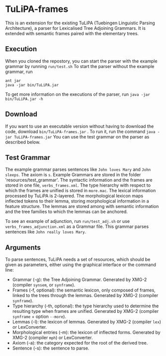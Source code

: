 # TuLiPA-frames

This is an extension for the existing TuLiPA (Tuebingen Linguistic Parsing Architecture), a parser for Lexicalised Tree Adjoining Grammars. 
It is extended with semantic frames paired with the elementary trees. 

## Execution
When you cloned the repostory, you can start the parser with the example grammar by running `run/test.sh`
To start the parser without the example grammar, run 
```
ant jar
java -jar bin/TuLiPA.jar
```

To get more information on the executions of the parser, run `java -jar bin/TuLiPA.jar -h`

## Download
If you want to use an executable version without having to download the code, download `bin/TuLiPA-frames.jar` . 
To run it, run the command `java -jar TuLiPA-frames.jar` 
You can use the test grammar on the parser as described below.

## Test Grammar
The example grammar parses sentences like `John loves Mary` and `John sleeps`. 
The axiom is `s`.
Example Grammars are stored in the folder 'resources/test_grammar'.
The syntactic information and the frames are stored in one file, `verbs_frames.xml`. 
The type hierarchy with respect to which the frames are unified is stored in `more.mac`.
The lexical information processed by TuLiPA is 2-layered. 
The morphological lexicon maps inflected tokens to their lemma, storing morphological information in a feature structure. 
The lemmas are stored among with semantic information and the tree families to which the lemmas can be anchored.

To see an example of adjunction, run `run/test_adj.sh` or use `verbs_frames_adjunction.xml` as a Grammar file. 
This grammar parses sentences like `John really loves Mary`.

## Arguments
To parse sentences, TuLiPA needs a set of resources, which should be given as parameters, either using the graphical interface or the command line:

* Grammar (-g): the Tree Adjoining Grammar. Generated by XMG-2 (compiler `synsem`, or `synframe`).
* Frames (-f, optional): the semantic lexicon, only composed of frames, linked to the trees through the lemmas. Generated by XMG-2 (compiler `synframe`).
* Type hierarchy (-th, optional): the type hierarchy used to determine the resulting type when frames are unified. Generated by XMG-2 (compiler `synframe` + option `--more`).
* Lemmas (-l): the lexicon of lemmas. Generated by XMG-2 (compiler `lex`) or LexConverter.
* Morphological entries (-m): the lexicon of inflected forms. Generated by XMG-2 (compiler `mph`) or LexConverter.
* Axiom (-a): the category expected for the root of the derived tree.
* Sentence (-s): the sentence to parse.